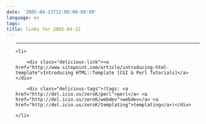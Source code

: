 ```yaml
---
date: '2005-04-23T12:00:00-00:00'
language: en
tags:
title: links for 2005-04-22
---
```



<ul class="delicious">

-------------------------------

	<li>

		<div class="delicious-link"><a href="http://www.sitepoint.com/article/introducing-html-template">Introducing HTML::Template [CGI & Perl Tutorials]</a></div>

		<div class="delicious-tags">(tags: <a href="http://del.icio.us/zeroK/perl">perl</a> <a href="http://del.icio.us/zeroK/webdev">webdev</a> <a href="http://del.icio.us/zeroK/templating">templating</a>)</div>

	</li>

</ul>
